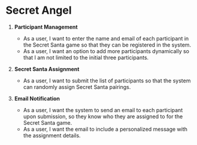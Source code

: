 # Secret Angel

1. **Participant Management**
   - As a user, I want to enter the name and email of each participant in the Secret Santa game so that they can be registered in the system.
   - As a user, I want an option to add more participants dynamically so that I am not limited to the initial three participants.

2. **Secret Santa Assignment**
   - As a user, I want to submit the list of participants so that the system can randomly assign Secret Santa pairings.

3. **Email Notification**
   - As a user, I want the system to send an email to each participant upon submission, so they know who they are assigned to for the Secret Santa game.
   - As a user, I want the email to include a personalized message with the assignment details.

